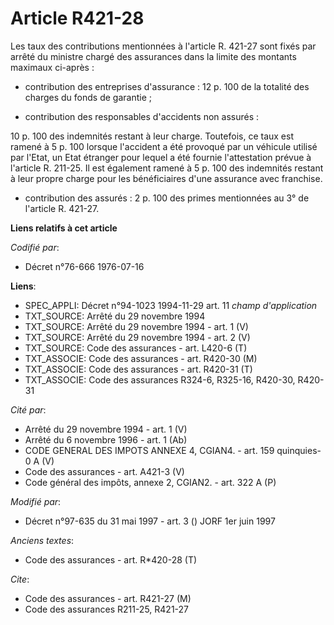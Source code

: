 # Article R421-28

Les taux des contributions mentionnées à l'article R. 421-27 sont fixés par arrêté du ministre chargé des assurances dans la
limite des montants maximaux ci-après :

- contribution des entreprises d'assurance : 12 p. 100 de la totalité des charges du fonds de garantie ;

- contribution des responsables d'accidents non assurés :

10 p. 100 des indemnités restant à leur charge. Toutefois, ce taux est ramené à 5 p. 100 lorsque l'accident a été provoqué
par un véhicule utilisé par l'Etat, un Etat étranger pour lequel a été fournie l'attestation prévue à l'article R. 211-25. Il
est également ramené à 5 p. 100 des indemnités restant à leur propre charge pour les bénéficiaires d'une assurance avec
franchise.

- contribution des assurés : 2 p. 100 des primes mentionnées au 3° de l'article R. 421-27.

**Liens relatifs à cet article**

_Codifié par_:

  - Décret n°76-666 1976-07-16

**Liens**:

  - SPEC_APPLI: Décret n°94-1023 1994-11-29 art. 11 *champ d'application*
  - TXT_SOURCE: Arrêté du 29 novembre 1994
  - TXT_SOURCE: Arrêté du 29 novembre 1994 - art. 1 (V)
  - TXT_SOURCE: Arrêté du 29 novembre 1994 - art. 2 (V)
  - TXT_SOURCE: Code des assurances - art. L420-6 (T)
  - TXT_ASSOCIE: Code des assurances - art. R420-30 (M)
  - TXT_ASSOCIE: Code des assurances - art. R420-31 (T)
  - TXT_ASSOCIE: Code des assurances R324-6, R325-16, R420-30, R420-31

_Cité par_:

  - Arrêté du 29 novembre 1994 - art. 1 (V)
  - Arrêté du 6 novembre 1996 - art. 1 (Ab)
  - CODE GENERAL DES IMPOTS ANNEXE 4, CGIAN4. - art. 159 quinquies-0 A (V)
  - Code des assurances - art. A421-3 (V)
  - Code général des impôts, annexe 2, CGIAN2. - art. 322 A (P)

_Modifié par_:

  - Décret n°97-635 du 31 mai 1997 - art. 3 () JORF 1er juin 1997

_Anciens textes_:

  - Code des assurances - art. R*420-28 (T)

_Cite_:

  - Code des assurances - art. R421-27 (M)
  - Code des assurances R211-25, R421-27
